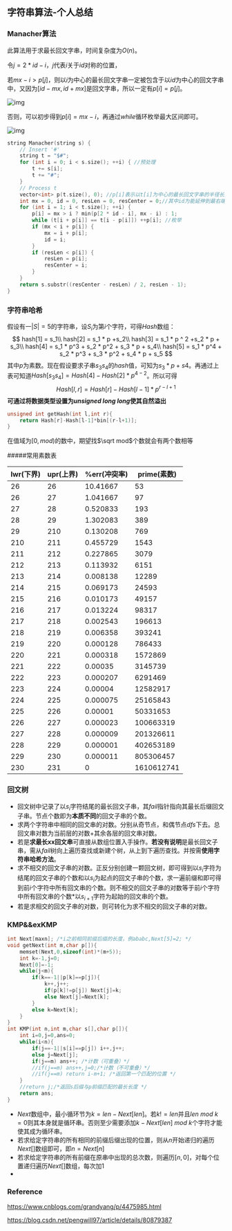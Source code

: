## 字符串算法-个人总结

### Manacher算法

此算法用于求最长回文字串，时间复杂度为$O(n)$。

令$j=2*id-i$，$j$代表$i$关于$id$对称的位置，

若$mx-i>p[j]$，则以$i$为中心的最长回文字串一定被包含于以$id$为中心的回文字串中，又因为$[id-mx,id+mx]$是回文字串，所以一定有$p[i]=p[j]​$。

![img](https://img2018.cnblogs.com/blog/391947/201809/391947-20180916233749134-798948486.png)

否则，可以初步得到$p[i]=mx-i$，再通过$while​$循环枚举最大区间即可。

![img](https://img2018.cnblogs.com/blog/391947/201809/391947-20180916233809298-960515229.png)

```cpp
string Manacher(string s) {
    // Insert '#'
    string t = "$#";
    for (int i = 0; i < s.size(); ++i) { //预处理
        t += s[i];
        t += "#";
    }
    // Process t
    vector<int> p(t.size(), 0); //p[i]表示以t[i]为中心的最长回文字串的半径长度
    int mx = 0, id = 0, resLen = 0, resCenter = 0;//其中id为能延伸到最右端的位置的那个回文子串的中心点位置，mx是回文串能延伸到的最右端的位置，最大半径，中心位置
    for (int i = 1; i < t.size(); ++i) {
        p[i] = mx > i ? min(p[2 * id - i], mx - i) : 1;
        while (t[i + p[i]] == t[i - p[i]]) ++p[i]; //枚举
        if (mx < i + p[i]) { 
            mx = i + p[i];
            id = i;
        }
        if (resLen < p[i]) {
            resLen = p[i];
            resCenter = i;
        }
    }
    return s.substr((resCenter - resLen) / 2, resLen - 1);
}
```

### 字符串哈希

假设有一$|S|=5$的字符串，设$S_i$为第$i$个字符，可得$Hash$数组：
$$
hash[1] = s_1\\
hash[2] = s_1 * p +s_2\\
hash[3] = s_1 * p ^ 2 +s_2 * p + s_3\\
hash[4] = s_1 * p^3 + s_2 * p^2 + s_3 * p + s_4\\
hash[5] = s_1 * p^4 + s_2 * p^3 + s_3 * p^2 + s_4 * p + s_5
$$
其中$p$为素数。现在假设要求子串$s_3s_4$的$hash$值，可知为$s_3*p+s4$。再通过上表可知道$Hash[s_3s_4]=Hash[4]-Hash[2]*p^{4-2}$。所以可得
$$
Hash[l,r]=Hash[r]-Hash[l-1]*p^{r-l+1}
$$
**可通过将数据类型设置为$unsigned\ long\ long$使其自然溢出**

```cpp
unsigned int getHash(int l,int r){
    return Hash[r]-Hash[l-1]*bin[(r-l+1)];
}
```

在值域为$[0,mod)$的数中，期望找$\sqrt mod​$个数就会有两个数相等

#####常用素数表

| lwr(下界) | upr(上界) | %err(冲突率) | prime(素数) |
| --------- | :-------- | ------------ | ----------- |
| $26$      | 26        | 10.41667     | 53          |
| 26        | 27        | 1.041667     | 97          |
| 27        | 28        | 0.520833     | 193         |
| 28        | 29        | 1.302083     | 389         |
| 29        | 210       | 0.130208     | 769         |
| 210       | 211       | 0.455729     | 1543        |
| 211       | 212       | 0.227865     | 3079        |
| 212       | 213       | 0.113932     | 6151        |
| 213       | 214       | 0.008138     | 12289       |
| 214       | 215       | 0.069173     | 24593       |
| 215       | 216       | 0.010173     | 49157       |
| 216       | 217       | 0.013224     | 98317       |
| 217       | 218       | 0.002543     | 196613      |
| 218       | 219       | 0.006358     | 393241      |
| 219       | 220       | 0.000128     | 786433      |
| 220       | 221       | 0.000318     | 1572869     |
| 221       | 222       | 0.00035      | 3145739     |
| 222       | 223       | 0.000207     | 6291469     |
| 223       | 224       | 0.00004      | 12582917    |
| 224       | 225       | 0.000075     | 25165843    |
| 225       | 226       | 0.00001      | 50331653    |
| 226       | 227       | 0.000023     | 100663319   |
| 227       | 228       | 0.000009     | 201326611   |
| 228       | 229       | 0.000001     | 402653189   |
| 229       | 230       | 0.000011     | 805306457   |
| 230       | 231       | 0            | 1610612741  |

### 回文树

- 回文树中记录了以$s_i$字符结尾的最长回文子串，其$fail​$指针指向其最长后缀回文子串。节点个数即为**本质不同**的回文子串的个数。
- 求两个字符串中相同的回文串的对数。分别从奇节点，和偶节点$dfs​$下去。总回文串对数为当前层的对数+其余各层的回文串对数。
- 若是**求最长xx回文串**可直接从数组位置入手操作。**若没有说明**是最长回文子串，需从$fail​$树向上遍历查找或新建个树，从上到下遍历查找。并按需**使用字符串哈希方法**。
- 求不相交的回文子串的对数。正反分别创建一颗回文树，即可得到以$s_i$字符为结尾的回文子串的个数和以$s_i$为起点的回文子串的个数，求一遍前缀和即可得到前$i$个字符中所有回文串的个数。则不相交的回文子串的对数等于前$i$个字符中所有回文串的个数*以$s_{i+1}$字符为起始的回文串的个数。
- 若是求相交的回文子串的对数，则可转化为求不相交的回文子串的对数。

### KMP&&exKMP

```cpp
int Next[maxn]; /*i之前相同前缀后缀的长度，例ababc,Next[5]=2; */
void getNext(int m,char p[]){
    memset(Next,0,sizeof(int)*(m+5));
    int k=-1,j=0;
    Next[0]=-1;
    while(j<m){
        if(k==-1||p[k]==p[j]){
            k++,j++;
            if(p[k]!=p[j]) Next[j]=k;
            else Next[j]=Next[k];
        }
        else k=Next[k];
    }
}
int KMP(int n,int m,char s[],char p[]){
    int i=0,j=0,ans=0;
    while(i<n){
        if(j==-1||s[i]==p[j]) i++,j++;
        else j=Next[j];
        if(j==m) ans++; /*计数（可重叠）*/
        //if(j==m) ans++,j=0;/*计数（不可重叠）*/
        //if(j==m) return i-m+1; /*返回第一个匹配的位置 */
    }
    //return j;/*返回s后缀与p前缀匹配的最长长度 */
    return ans;
}
```

- $Next$数组中，最小循环节为$k=len-Next[len]$。若$k!=len$并且$len\ mod \ k=0$则其本身就是循环串。否则至少需要添加$k-Next[len]\ mod \ k$个字符才能使其成为循环串。
- 若求给定字符串的所有相同的前缀后缀出现的位置，则从$n$开始递归的遍历$Next[]$数组即可，即$n=Next[n]$
- 若求给定字符串的所有前缀在原串中出现的总次数，则遍历$[n,0]$，对每个位置递归遍历$Next[]$数组，每次加$1$
- 

### Reference

https://www.cnblogs.com/grandyang/p/4475985.html

https://blog.csdn.net/pengwill97/article/details/80879387

